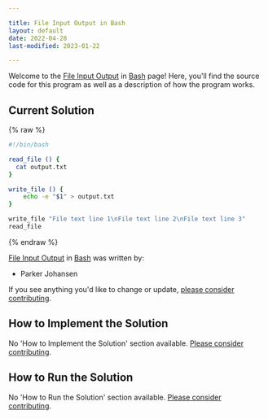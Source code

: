 ```yaml
---

title: File Input Output in Bash
layout: default
date: 2022-04-28
last-modified: 2023-01-22

---
```


Welcome to the [File Input Output](https://sampleprograms.io/projects/file-input-output) in [Bash](https://sampleprograms.io/languages/bash) page! Here, you'll find the source code for this program as well as a description of how the program works.

## Current Solution

{% raw %}

```bash
#!/bin/bash

read_file () {
  cat output.txt
}

write_file () {
    echo -e "$1" > output.txt
}

write_file "File text line 1\nFile text line 2\nFile text line 3"
read_file
```

{% endraw %}

[File Input Output](https://sampleprograms.io/projects/file-input-output) in [Bash](https://sampleprograms.io/languages/bash) was written by:

- Parker Johansen

If you see anything you'd like to change or update, [please consider contributing](https://github.com/TheRenegadeCoder/sample-programs).

## How to Implement the Solution

No 'How to Implement the Solution' section available. [Please consider contributing](https://github.com/TheRenegadeCoder/sample-programs-website).

## How to Run the Solution

No 'How to Run the Solution' section available. [Please consider contributing](https://github.com/TheRenegadeCoder/sample-programs-website).
